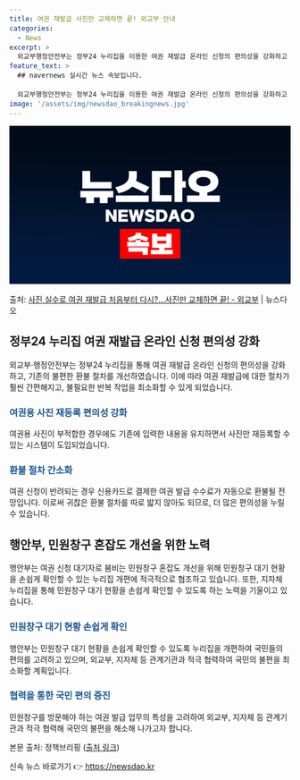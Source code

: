 ```yaml
---
title: 여권 재발급 사진만 교체하면 끝! 외교부 안내
categories:
  - News
excerpt: >
  외교부행정안전부는 정부24 누리집을 이용한 여권 재발급 온라인 신청의 편의성을 강화하고 환불 절차도 간편하게…
feature_text: >
  ## navernews 실시간 뉴스 속보입니다.

  외교부행정안전부는 정부24 누리집을 이용한 여권 재발급 온라인 신청의 편의성을 강화하고 환불 절차도 간편하게…
image: '/assets/img/newsdao_breakingnews.jpg'
---
```


![뉴스다오 속보](/assets/img/newsdao_breakingnews.jpg)

<p>출처: <a href="https://newsdao.kr/3421" rel="dofollow">사진 실수로 여권 재발급 처음부터 다시?…사진만 교체하면 끝! - 외교부</a> | 뉴스다오</p>

<h2 data-ke-size="size26">정부24 누리집 여권 재발급 온라인 신청 편의성 강화</h2>
<p data-ke-size="size16">외교부·행정안전부는 정부24 누리집을 통해 여권 재발급 온라인 신청의 편의성을 강화하고, 기존의 불편한 환불 절차를 개선하였습니다. 이에 따라 여권 재발급에 대한 절차가 훨씬 간편해지고, 불필요한 반복 작업을 최소화할 수 있게 되었습니다.</p>

<h3><b><span style="color: #1a5490;">여권용 사진 재등록 편의성 강화</span></b></h3>
<p data-ke-size="size16">여권용 사진이 부적합한 경우에도 기존에 입력한 내용을 유지하면서 사진만 재등록할 수 있는 시스템이 도입되었습니다.</p>

<h3><b><span style="color: #1a5490;">환불 절차 간소화</span></b></h3>
<p data-ke-size="size16">여권 신청이 반려되는 경우 신용카드로 결제한 여권 발급 수수료가 자동으로 환불될 전망입니다. 이로써 귀찮은 환불 절차를 따로 밟지 않아도 되므로, 더 많은 편의성을 누릴 수 있습니다.</p>

<h2 data-ke-size="size26">행안부, 민원창구 혼잡도 개선을 위한 노력</h2>
<p data-ke-size="size16">행안부는 여권 신청 대기자로 붐비는 민원창구 혼잡도 개선을 위해 민원창구 대기 현황을 손쉽게 확인할 수 있는 누리집 개편에 적극적으로 협조하고 있습니다. 또한, 지자체 누리집을 통해 민원창구 대기 현황을 손쉽게 확인할 수 있도록 하는 노력을 기울이고 있습니다.</p>

<h3><b><span style="color: #1a5490;">민원창구 대기 현황 손쉽게 확인</span></b></h3>
<p data-ke-size="size16">행안부는 민원창구 대기 현황을 손쉽게 확인할 수 있도록 누리집을 개편하여 국민들의 편의를 고려하고 있으며, 외교부, 지자체 등 관계기관과 적극 협력하여 국민의 불편을 최소화할 계획입니다.</p>

<h3><b><span style="color: #1a5490;">협력을 통한 국민 편의 증진</span></b></h3>
<p data-ke-size="size16">민원창구를 방문해야 하는 여권 발급 업무의 특성을 고려하여 외교부, 지자체 등 관계기관과 적극 협력해 국민의 불편을 해소해 나가고자 합니다.</p>

본문 출처: 정책브리핑 (<a href="https://newsdao.kr/3421">출처 링크</a>) 

신속 뉴스 바로가기 👉 <a href="https://newsdao.kr" rel="dofollow">https://newsdao.kr</a>


